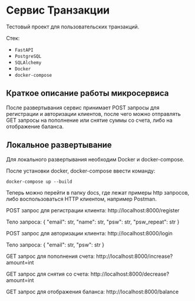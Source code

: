 # **Сервис Транзакции**

Тестовый проект для пользовательских транзакций.

Стек:
- `FastAPI`
- `PostgreSQL`
- `SQLAlchemy`
- `Docker`
- `docker-compose`

## **Краткое описание работы микросервиса**
После развертывания сервис принимает POST запросы для регистрации и авторизации клиентов, 
после чего можно отправлять GET запросы на пополнение или снятие суммы со счета, либо на
отображение баланса.

## **Локальное развертывание**

Для локального развертывания необходим Docker и docker-compose.

После установки docker, docker-compose ввести команду:

    docker-compose up --build

Теперь можно перейти в папку docs, где лежат примеры http запросов, либо воспользоваться 
HTTP клиентом, например Postman.

POST запрос для регистрации клиента:
http://localhost:8000/register

Тело запроса:
{
  "email": str,
  "name": str,
  "psw": str,
  "psw_repeat": str
}

POST запрос для авторизации клиента:
http://localhost:8000/login

Тело запроса:
{
  "email": str,
  "psw": str
}

GET запрос для пополнения счета:
http://localhost:8000/increase?amount=int

GET запрос для снятия со счета:
http://localhost:8000/decrease?amount=int

GET запрос для отображения баланса:
http://localhost:8000/balance
